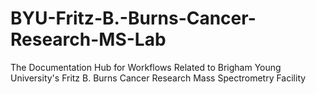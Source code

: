 # BYU-Fritz-B.-Burns-Cancer-Research-MS-Lab
The Documentation Hub for Workflows Related to Brigham Young University's Fritz B. Burns Cancer Research Mass Spectrometry Facility
